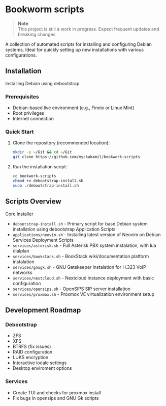 # Bookworm scripts

> **Note**  
> This project is still a work in progress. Expect frequent updates and breaking changes.

A collection of automated scripts for installing and configuring Debian systems. Ideal for quickly setting up new installations with various configurations.

## Installation
Installing Debian using debootstrap

### Prerequisites
- Debian-based live environment (e.g., Finnix or Linux Mint)
- Root privileges
- Internet connection

### Quick Start
1. Clone the repository (recommended location):
    ```bash
    mkdir -p ~/Git && cd ~/Git
    git clone https://github.com/myckakamil/bookwork-scripts
    ```
2. Run the installation script:
    ```bash
    cd bookwork-scripts
    chmod +x debootstrap-install.sh
    sudo ./debootstrap-install.sh
    ```
## Scripts Overview
Core Installer
- `debootstrap-install.sh` - Primary script for base Debian system installation using debootstrap
Application Scripts
- `applications/neovim.sh` - Installing latest version of Neovim on Debian
Services Deployment Scripts
- `services/asterisk.sh` - Full Asterisk PBX system instalation, with lua dialplan
- `services/bookstack.sh` - BookStack wiki/documentation platform instalation
- `services/gnugk.sh` - GNU Gatekeeper instalation for H.323 VoIP networks
- `services/nextcloud.sh` - Nextcloud instance deployment with basic configuration
- `services/opensips.sh` - OpenSIPS SIP server installation
- `services/proxmox.sh` - Proxmox VE virtualization environment setup

## Development Roadmap
### Debootstrap
- ZFS
- XFS
- BTRFS (fix issues)
- RAID configuration
- LUKS encryption
- Interactive locale settings
- Desktop enviroment options

### Services
- Create TUI and checks for proxmox install
- Fix bugs in opensips and GNU Gk scripts